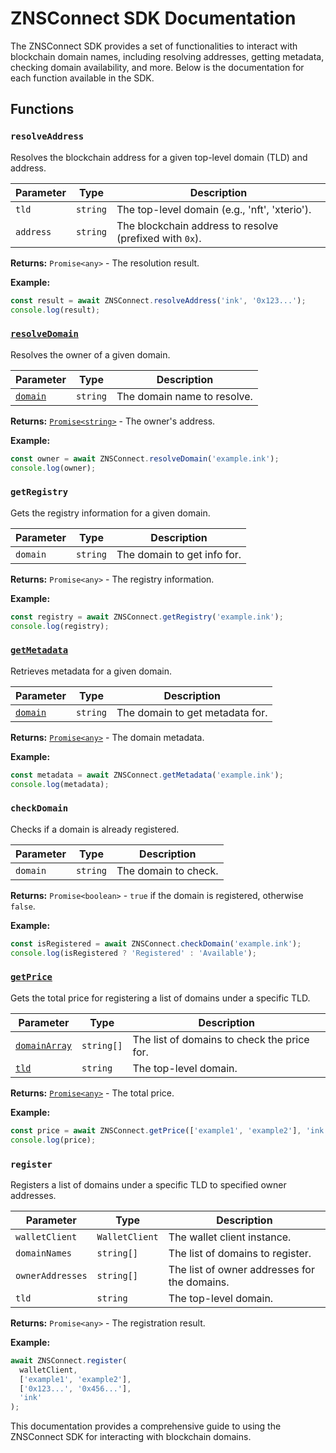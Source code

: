 # ZNSConnect SDK Documentation

The ZNSConnect SDK provides a set of functionalities to interact with blockchain domain names, including resolving addresses, getting metadata, checking domain availability, and more. Below is the documentation for each function available in the SDK.

## Functions

### `resolveAddress`

Resolves the blockchain address for a given top-level domain (TLD) and address.

| Parameter | Type     | Description                                             |
| --------- | -------- | ------------------------------------------------------- |
| `tld`     | `string` | The top-level domain (e.g., 'nft', 'xterio').           |
| `address` | `string` | The blockchain address to resolve (prefixed with `0x`). |

**Returns:** `Promise<any>` - The resolution result.

**Example:**

```typescript
const result = await ZNSConnect.resolveAddress('ink', '0x123...');
console.log(result);
```

### [`resolveDomain`](command:_github.copilot.openSymbolFromReferences?%5B%7B%22%24mid%22%3A1%2C%22path%22%3A%22%2Fhome%2Fekansh%2FDocuments%2Fzns-sdk-v3%2Fsrc%2Futils%2FresolveDomain.ts%22%2C%22scheme%22%3A%22file%22%7D%2C%7B%22line%22%3A4%2C%22character%22%3A0%7D%5D 'src/utils/resolveDomain.ts')

Resolves the owner of a given domain.

| Parameter                                                                                                                                                                                                                                                                                                                                                                                                                                              | Type     | Description                 |
| ------------------------------------------------------------------------------------------------------------------------------------------------------------------------------------------------------------------------------------------------------------------------------------------------------------------------------------------------------------------------------------------------------------------------------------------------------ | -------- | --------------------------- |
| [`domain`](command:_github.copilot.openSymbolFromReferences?%5B%7B%22%24mid%22%3A1%2C%22fsPath%22%3A%22%2Fhome%2Fekansh%2FDocuments%2Fzns-sdk-v3%2Fsrc%2Findex.ts%22%2C%22external%22%3A%22file%3A%2F%2F%2Fhome%2Fekansh%2FDocuments%2Fzns-sdk-v3%2Fsrc%2Findex.ts%22%2C%22path%22%3A%22%2Fhome%2Fekansh%2FDocuments%2Fzns-sdk-v3%2Fsrc%2Findex.ts%22%2C%22scheme%22%3A%22file%22%7D%2C%7B%22line%22%3A29%2C%22character%22%3A22%7D%5D 'src/index.ts') | `string` | The domain name to resolve. |

**Returns:** [`Promise<string>`](command:_github.copilot.openSymbolFromReferences?%5B%7B%22%24mid%22%3A1%2C%22external%22%3A%22file%3A%2F%2F%2Fhome%2Fekansh%2F.vscode%2Fextensions%2Fms-vscode.vscode-typescript-next-5.6.20240624%2Fnode_modules%2Ftypescript%2Flib%2Flib.es2015.iterable.d.ts%22%2C%22path%22%3A%22%2Fhome%2Fekansh%2F.vscode%2Fextensions%2Fms-vscode.vscode-typescript-next-5.6.20240624%2Fnode_modules%2Ftypescript%2Flib%2Flib.es2015.iterable.d.ts%22%2C%22scheme%22%3A%22file%22%7D%2C%7B%22line%22%3A215%2C%22character%22%3A0%7D%5D '../../.vscode/extensions/ms-vscode.vscode-typescript-next-5.6.20240624/node_modules/typescript/lib/lib.es2015.iterable.d.ts') - The owner's address.

**Example:**

```typescript
const owner = await ZNSConnect.resolveDomain('example.ink');
console.log(owner);
```

### `getRegistry`

Gets the registry information for a given domain.

| Parameter | Type     | Description                 |
| --------- | -------- | --------------------------- |
| `domain`  | `string` | The domain to get info for. |

**Returns:** `Promise<any>` - The registry information.

**Example:**

```typescript
const registry = await ZNSConnect.getRegistry('example.ink');
console.log(registry);
```

### [`getMetadata`](command:_github.copilot.openSymbolFromReferences?%5B%7B%22%24mid%22%3A1%2C%22path%22%3A%22%2Fhome%2Fekansh%2FDocuments%2Fzns-sdk-v3%2Fsrc%2Futils%2FgetMetadata.ts%22%2C%22scheme%22%3A%22file%22%7D%2C%7B%22line%22%3A5%2C%22character%22%3A0%7D%5D 'src/utils/getMetadata.ts')

Retrieves metadata for a given domain.

| Parameter                                                                                                                                                                                                                                                                                                                                                                                                                                              | Type     | Description                     |
| ------------------------------------------------------------------------------------------------------------------------------------------------------------------------------------------------------------------------------------------------------------------------------------------------------------------------------------------------------------------------------------------------------------------------------------------------------ | -------- | ------------------------------- |
| [`domain`](command:_github.copilot.openSymbolFromReferences?%5B%7B%22%24mid%22%3A1%2C%22fsPath%22%3A%22%2Fhome%2Fekansh%2FDocuments%2Fzns-sdk-v3%2Fsrc%2Findex.ts%22%2C%22external%22%3A%22file%3A%2F%2F%2Fhome%2Fekansh%2FDocuments%2Fzns-sdk-v3%2Fsrc%2Findex.ts%22%2C%22path%22%3A%22%2Fhome%2Fekansh%2FDocuments%2Fzns-sdk-v3%2Fsrc%2Findex.ts%22%2C%22scheme%22%3A%22file%22%7D%2C%7B%22line%22%3A29%2C%22character%22%3A22%7D%5D 'src/index.ts') | `string` | The domain to get metadata for. |

**Returns:** [`Promise<any>`](command:_github.copilot.openSymbolFromReferences?%5B%7B%22%24mid%22%3A1%2C%22external%22%3A%22file%3A%2F%2F%2Fhome%2Fekansh%2F.vscode%2Fextensions%2Fms-vscode.vscode-typescript-next-5.6.20240624%2Fnode_modules%2Ftypescript%2Flib%2Flib.es2015.iterable.d.ts%22%2C%22path%22%3A%22%2Fhome%2Fekansh%2F.vscode%2Fextensions%2Fms-vscode.vscode-typescript-next-5.6.20240624%2Fnode_modules%2Ftypescript%2Flib%2Flib.es2015.iterable.d.ts%22%2C%22scheme%22%3A%22file%22%7D%2C%7B%22line%22%3A215%2C%22character%22%3A0%7D%5D '../../.vscode/extensions/ms-vscode.vscode-typescript-next-5.6.20240624/node_modules/typescript/lib/lib.es2015.iterable.d.ts') - The domain metadata.

**Example:**

```typescript
const metadata = await ZNSConnect.getMetadata('example.ink');
console.log(metadata);
```

### `checkDomain`

Checks if a domain is already registered.

| Parameter | Type     | Description          |
| --------- | -------- | -------------------- |
| `domain`  | `string` | The domain to check. |

**Returns:** `Promise<boolean>` - `true` if the domain is registered, otherwise `false`.

**Example:**

```typescript
const isRegistered = await ZNSConnect.checkDomain('example.ink');
console.log(isRegistered ? 'Registered' : 'Available');
```

### [`getPrice`](command:_github.copilot.openSymbolFromReferences?%5B%7B%22%24mid%22%3A1%2C%22fsPath%22%3A%22%2Fhome%2Fekansh%2FDocuments%2Fzns-sdk-v3%2Fsrc%2Findex.ts%22%2C%22external%22%3A%22file%3A%2F%2F%2Fhome%2Fekansh%2FDocuments%2Fzns-sdk-v3%2Fsrc%2Findex.ts%22%2C%22path%22%3A%22%2Fhome%2Fekansh%2FDocuments%2Fzns-sdk-v3%2Fsrc%2Findex.ts%22%2C%22scheme%22%3A%22file%22%7D%2C%7B%22line%22%3A67%2C%22character%22%3A2%7D%5D 'src/index.ts')

Gets the total price for registering a list of domains under a specific TLD.

| Parameter                                                                                                                                                                                                                                                                                                                                                                                                                                                   | Type       | Description                                 |
| ----------------------------------------------------------------------------------------------------------------------------------------------------------------------------------------------------------------------------------------------------------------------------------------------------------------------------------------------------------------------------------------------------------------------------------------------------------- | ---------- | ------------------------------------------- |
| [`domainArray`](command:_github.copilot.openSymbolFromReferences?%5B%7B%22%24mid%22%3A1%2C%22fsPath%22%3A%22%2Fhome%2Fekansh%2FDocuments%2Fzns-sdk-v3%2Fsrc%2Findex.ts%22%2C%22external%22%3A%22file%3A%2F%2F%2Fhome%2Fekansh%2FDocuments%2Fzns-sdk-v3%2Fsrc%2Findex.ts%22%2C%22path%22%3A%22%2Fhome%2Fekansh%2FDocuments%2Fzns-sdk-v3%2Fsrc%2Findex.ts%22%2C%22scheme%22%3A%22file%22%7D%2C%7B%22line%22%3A67%2C%22character%22%3A17%7D%5D 'src/index.ts') | `string[]` | The list of domains to check the price for. |
| [`tld`](command:_github.copilot.openSymbolFromReferences?%5B%7B%22%24mid%22%3A1%2C%22fsPath%22%3A%22%2Fhome%2Fekansh%2FDocuments%2Fzns-sdk-v3%2Fsrc%2Findex.ts%22%2C%22external%22%3A%22file%3A%2F%2F%2Fhome%2Fekansh%2FDocuments%2Fzns-sdk-v3%2Fsrc%2Findex.ts%22%2C%22path%22%3A%22%2Fhome%2Fekansh%2FDocuments%2Fzns-sdk-v3%2Fsrc%2Findex.ts%22%2C%22scheme%22%3A%22file%22%7D%2C%7B%22line%22%3A9%2C%22character%22%3A4%7D%5D 'src/index.ts')           | `string`   | The top-level domain.                       |

**Returns:** [`Promise<any>`](command:_github.copilot.openSymbolFromReferences?%5B%7B%22%24mid%22%3A1%2C%22external%22%3A%22file%3A%2F%2F%2Fhome%2Fekansh%2F.vscode%2Fextensions%2Fms-vscode.vscode-typescript-next-5.6.20240624%2Fnode_modules%2Ftypescript%2Flib%2Flib.es2015.iterable.d.ts%22%2C%22path%22%3A%22%2Fhome%2Fekansh%2F.vscode%2Fextensions%2Fms-vscode.vscode-typescript-next-5.6.20240624%2Fnode_modules%2Ftypescript%2Flib%2Flib.es2015.iterable.d.ts%22%2C%22scheme%22%3A%22file%22%7D%2C%7B%22line%22%3A215%2C%22character%22%3A0%7D%5D '../../.vscode/extensions/ms-vscode.vscode-typescript-next-5.6.20240624/node_modules/typescript/lib/lib.es2015.iterable.d.ts') - The total price.

**Example:**

```typescript
const price = await ZNSConnect.getPrice(['example1', 'example2'], 'ink');
console.log(price);
```

### `register`

Registers a list of domains under a specific TLD to specified owner addresses.

| Parameter        | Type           | Description                                  |
| ---------------- | -------------- | -------------------------------------------- |
| `walletClient`   | `WalletClient` | The wallet client instance.                  |
| `domainNames`    | `string[]`     | The list of domains to register.             |
| `ownerAddresses` | `string[]`     | The list of owner addresses for the domains. |
| `tld`            | `string`       | The top-level domain.                        |

**Returns:** `Promise<any>` - The registration result.

**Example:**

```typescript
await ZNSConnect.register(
  walletClient,
  ['example1', 'example2'],
  ['0x123...', '0x456...'],
  'ink'
);
```

This documentation provides a comprehensive guide to using the ZNSConnect SDK for interacting with blockchain domains.

